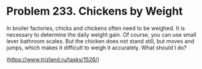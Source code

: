 # Problem 233. Chickens by Weight

In broiler factories, chicks and chickens often need to be weighed. It is necessary to determine the daily weight gain. Of course, you can use small lever bathroom scales. But the chicken does not stand still, but moves and jumps, which makes it difficult to weigh it accurately. What should I do?

(https://www.trizland.ru/tasks/1526/)